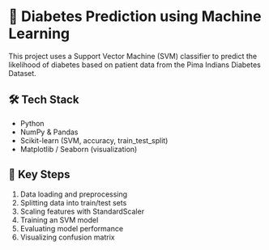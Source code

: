 # 🧠 Diabetes Prediction using Machine Learning

This project uses a Support Vector Machine (SVM) classifier to predict the likelihood of diabetes based on patient data from the Pima Indians Diabetes Dataset.

## 🛠️ Tech Stack

- Python
- NumPy & Pandas
- Scikit-learn (SVM, accuracy, train_test_split)
- Matplotlib / Seaborn (visualization)

## 📌 Key Steps

1. Data loading and preprocessing
2. Splitting data into train/test sets
3. Scaling features with StandardScaler
4. Training an SVM model
5. Evaluating model performance
6. Visualizing confusion matrix
